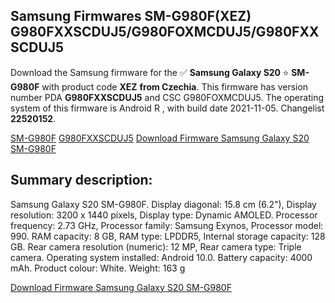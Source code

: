 <h2>Samsung Firmwares SM-G980F(XEZ) G980FXXSCDUJ5/G980FOXMCDUJ5/G980FXXSCDUJ5</h2>
Download the Samsung firmware for the ✅ <strong>Samsung Galaxy S20 </strong> ⭐ <strong>SM-G980F</strong> with product code <strong>XEZ</strong> <strong> from Czechia</strong>. This firmware has version number PDA <strong>G980FXXSCDUJ5</strong> and CSC G980FOXMCDUJ5. The operating system of this firmware is Android R , with build date 2021-11-05. Changelist <strong>22520152</strong>.


[SM-G980F](https://samfirm.shop/samsung/model/SM-G980F)
[G980FXXSCDUJ5](https://samfirm.shop/samsung/pda/G980FXXSCDUJ5)
[Download Firmware Samsung Galaxy S20 SM-G980F](https://samfirm.shop/samsung/firmware/472576)
<h2>Summary description:</h2>
<p>Samsung Galaxy S20 SM-G980F. Display diagonal: 15.8 cm (6.2"), Display resolution: 3200 x 1440 pixels, Display type: Dynamic AMOLED. Processor frequency: 2.73 GHz, Processor family: Samsung Exynos, Processor model: 990. RAM capacity: 8 GB, RAM type: LPDDR5, Internal storage capacity: 128 GB. Rear camera resolution (numeric): 12 MP, Rear camera type: Triple camera. Operating system installed: Android 10.0. Battery capacity: 4000 mAh. Product colour: White. Weight: 163 g</p>


[Download Firmware Samsung Galaxy S20 SM-G980F](https://samfirm.shop/samsung/firmware/472576)
